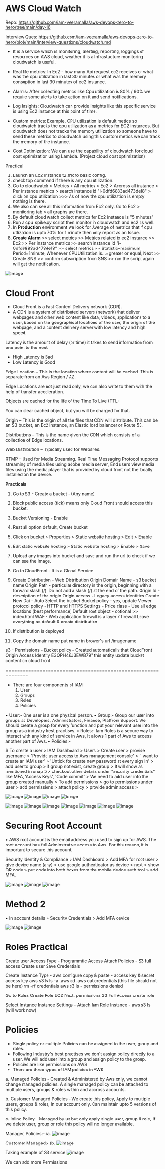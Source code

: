# AWS Cloud Watch

Repo: https://github.com/iam-veeramalla/aws-devops-zero-to-hero/tree/main/day-16

Interview Ques: https://github.com/iam-veeramalla/aws-devops-zero-to-hero/blob/main/interview-questions/cloudwatch.md

* It is a service which is monitoring, alerting, reporting, loggings of resources on AWS cloud, weather it is a Infrastucture monitoring cloudwatch is useful.

* Real life metrics: In Ec2 - how many Api request ec2 receives or what was the cpu utilization in last 30 minutes or what was the memory consuption in last 30 minutes of ec2 instance.

* Alarms: After collecting metrics like Cpu utilization is 80% / 90% we require some alerts to take action on it and send notifications.

* Log Insights: Cloudwatch can provide insights like this specific service is using Ec2 instance at this point of time.

* Custom metrics: Example, CPU utilization is default metics so cloudwatch tracks the cpu utilization as a metrics for EC2 instances. But cloudwatch does not tracks the memory utilization so someone have to send these metrics to cloudwatch using this custom metics we can track the memory of the instance.

* Cost Optimization: We can use the capability of cloudwatch for cloud cost optimization using Lambda. (Project cloud cost optimization)

Practical:

1. Launch an Ec2 instance t2.micro basic config.
2. check top command if there is any cpu utilization.
3. Go to cloudwatch > Metrics > All metrics > Ec2 > Accross all instance > Per instance metrics > search instance id "i-0dfd6883ad473de18" > click on cpu utilization >>> As of now the cpu utilization is empty nothing is there.
4. We also can see all this information from Ec2 only. Go to Ec2 > monitoring tab > all graphs are there.
5. By default cloud watch collect metrics for Ec2 instance is "5 minutes"
6. Run a cpu_spike.py script then monitor in cloudwatch and ec2 as well.
7. In **Production** environment we look for Average of metrics that if cpu utlization is upto 70% for 1 minute then only report as an Issue.
8. **Create Alarm** >> select metrics >> Metrics related to ec2 instance >> Ec2 >> Per instance metrics >> search instance id "i-0dfd6883ad473de18" >> select metrics >> Statistic=maximum, Period=1minute, Whenever CPUUtilization is...=greater or equal, Next >> Create SNS >> confirm subscription from SNS >> run the script again will get the notification.

![image](https://github.com/sunnyvalechha/Aws_notes/assets/59471885/fa4107dc-a740-4bb4-a38f-e39661a86f3f)








# Cloud Front 

* Cloud Front is a Fast Content Delivery network (CDN).
* A CDN is a system of distributed servers (network) that deliver webpages and other web content like data, videos, applications to a user, based on the geographical locations of the user, the origin of the webpage, and a content delivery server with low latency and high speed.

Latency is the amount of delay (or time) it takes to send information from one point to the next.
* High Latency is Bad 
* Low Latency is Good 


Edge Location – This is the location where content will be cached. This is separate from an Aws Region / AZ. 

Edge Locations are not just read only, we can also write to them with the help of transfer acceleration.

Objects are cached for the life of the Time To Live (TTL)

You can clear cached object, but you will be charged for that. 

Origin – This is the origin of all the files that CDN will distribute. This can be an S3 bucket, an Ec2 instance, an Elastic load balancer or Route 53.

Distributions – This is the name given the CDN which consists of a collection of Edge locations. 

Web Distribution – Typically used for Websites.

RTMP – Used for Media Streaming.
Real Time Messaging Protocol supports streaming of media files using adobe media server, End users view media files using the media player that is provided by cloud front not the locally installed on the device.

**Practicals**

1. Go to S3 - Create a bucket - (Any name)
2. Block public access (tick) means only Cloud Front should access this bucket.
3. Bucket Versioning - Enable
4. Rest all option default, Create bucket
5. Click on bucket > Properties > Static website hosting > Edit > Enable
6. Edit static website hosting > Static website hosting > Enable > Save
7. Upload any images into bucket and save and run the url to check if we can see the image. 
8. Go to CloudFront - It is a Global Service
9. Create Distribution - Web Distribution
	Origin Domain Name - s3 bucket name
	Origin Path -  particular directory in the origin,  beginning with a forward slash (/). 
	Do not add a slash (/) at the end of the path.
	Origin Id - description of the origin
	Origin access - Legacy access identities
	Create New Oai - Auto Select the bucket
	Bucket policy - yes, update
	Viewer protocol policy - HTTP and HTTPS
	Settings - Price class - Use all edge locations (best performance)
 	Default root object - optional >> index.html
	WAF - Web application firewall is a layer 7 firewall 
	Leave everything as default & create distribution 
	
11. If distribution is deployed 
12. Copy the domain name put name in brower's url /imagename

s3 - Permissions - Bucket policy - Created automatically that CloudFront Origin Access Identity E3QPH46J3EWB79" this entity update bucket content on cloud front 



==============================================================
* There are four components of IAM
  1. User
  2. Groups
  3. Roles
  4. Policies


• User:- One user is a one physical person.
• Group:- Group our user into groups as Developers, Administrators, Finance, Platfrom Support. We should create a group for every function and put your relevant user into the group as a 
  industry best practises.
• Roles:- Iam Roles is a secure way to interact with any kind of service in Aws, It allows 1 part of Aws to access another part of Aws.
• Policies:- 

$ To create a user > IAM Dashboard > Users > Create user > provide username > 'Provide user access to Aws management console' > 'I want to create an IAM user' > 'Untick for create new password at every sign In' > add user to group > if group not exist, create group > It will show as mentioned in snap 5 > checkout other details under "security credentials" like MFA, 'Access Keys', 'Code commit' >  We need to add user into the group created manually > To add permissions > go to permissions under user > add permissions > attach policy > provide admin access > 

![image](https://github.com/sunnyvalechha/Aws_notes/assets/59471885/f838c49f-6ffb-4445-b5c4-33b1236c7230)
![image](https://github.com/sunnyvalechha/Aws_notes/assets/59471885/4efb629a-b27f-4858-ad35-32d532dcd2cc)
![image](https://github.com/sunnyvalechha/Aws_notes/assets/59471885/ba3f19fe-7d28-40a8-a145-90d20431fac8)
![image](https://github.com/sunnyvalechha/Aws_notes/assets/59471885/47604c1f-5256-4f42-a76f-2ddac4abda36)

![image](https://github.com/sunnyvalechha/Aws_notes/assets/59471885/a7d4c5e8-8729-46ce-827c-0f9722bd033c)
![image](https://github.com/sunnyvalechha/Aws_notes/assets/59471885/53529776-fc58-4b52-a82f-67ea50ac3556)
![image](https://github.com/sunnyvalechha/Aws_notes/assets/59471885/3ece9667-32c8-434e-b5b7-1fede003f9d9)
![image](https://github.com/sunnyvalechha/Aws_notes/assets/59471885/0733cf74-527a-4e06-a1df-2a2f8f0e2487)
![image](https://github.com/sunnyvalechha/Aws_notes/assets/59471885/baa347a0-4c1d-4293-bed2-a7f1132a127e)
![image](https://github.com/sunnyvalechha/Aws_notes/assets/59471885/ae046366-c65e-4b81-b389-8df63def3e08)
![image](https://github.com/sunnyvalechha/Aws_notes/assets/59471885/5361a8f6-9ce3-43a2-a0a1-7743e2cbfdc0)









# Securing Root Account
• AWS root account is the email address you used to sign up for AWS. The root account has full Adminstrative access to Aws. For this reason, it is important to secure this account.

Security Identity & Compliance > IAM Dashboard > Add MFA for root user > give device name (any) > use google authenticator as device > next > show QR code > put code into both boxes from the mobile device auth tool > add MFA.

![image](https://github.com/sunnyvalechha/Aws_notes/assets/59471885/8f8e6da6-0191-4d7a-8f67-616ffbbe2617)
![image](https://github.com/sunnyvalechha/Aws_notes/assets/59471885/02fa9fa6-e555-4a10-bdad-ce02baae3771)
![image](https://github.com/sunnyvalechha/Aws_notes/assets/59471885/41833d1c-bfbd-47b1-bbe9-ddbb9c14b3a2)

# Method 2 

• In account details > Security Credentials > Add MFA device

![image](https://github.com/sunnyvalechha/Aws_notes/assets/59471885/fa1e440a-a959-4864-b940-377260ac4e44)
![image](https://github.com/sunnyvalechha/Aws_notes/assets/59471885/2e92497d-ead2-4b06-abd1-c7a98add4d03)

# Roles Practical
Create user
Access Type 	- Programmtic Access
Attach Policies - S3 full access
Create user
Save Credentials

Create Instance
Type - aws configure
copy & paste - access key & secret access key 
aws s3 ls 
ls -a 
.aws 
cd .aws
cat credentials (this file should not be here)
rm -rf credentials
aws s3 ls - permissions denied

Go to Roles
Create Role
EC2
Next: permissions
S3 Full Access
create role

Select Instance
Instance Settings - Attach Iam Role
Instance - aws s3 ls (will work now)

# Policies 
* Single policy or multiple Policies can be assigned to the user, group and roles.
* Following Industry's best practises we don't assign policy directly to a user. We will add user into a group and assign policy to the group.
* Policies are like permissions on AWS
* There are three types of IAM policies in AWS

a. Managed Policies - Created & Administered by Aws only, we cannot change managed policies. A single managed policy
	can be attached to multiple users, groups & roles within and accross accounts.
	
b. Customer Managed Policies - We create this policy, Apply to multiple users, groups & roles, In our account only.
	Can maintain upto 5 versions of this policy.

c. Inline Policy - Managed by us but only apply single user, group & role, If we delete user, group or role
	this policy will no longer available.

 Managed Policies:-
 (a. ![image](https://github.com/sunnyvalechha/Aws_notes/assets/59471885/5a760b47-379f-4d37-a3d7-53efbfffca2c)

 Customer Managed:-
 (b. ![image](https://github.com/sunnyvalechha/Aws_notes/assets/59471885/f503500f-3929-4906-922a-54d15d388de9)

Taking example of S3 service 
![image](https://github.com/sunnyvalechha/Aws_notes/assets/59471885/e8d7d530-4bd3-4d6d-a1f6-a236dc6a23f5)

We can add more Permissions


